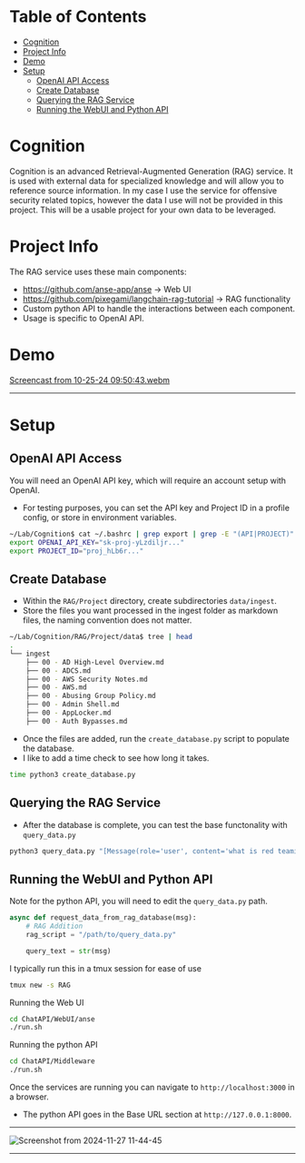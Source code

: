 # Table of Contents
- [Cognition](#cognition)
- [Project Info](#project-info)
- [Demo](#demo)
- [Setup](#setup)
    - [OpenAI API Access](#openai-api-access)
    - [Create Database](#create-database)
    - [Querying the RAG Service](#querying-the-rag-service)
    - [Running the WebUI and Python API](#running-the-webui-and-python-api)

# Cognition
Cognition is an advanced Retrieval-Augmented Generation (RAG) service. It is used with external data for specialized knowledge and will allow you to reference source information. In my case I use the service for offensive security related topics, however the data I use will not be provided in this project. This will be a usable project for your own data to be leveraged.

# Project Info
The RAG service uses these main components:
- https://github.com/anse-app/anse -> Web UI
- https://github.com/pixegami/langchain-rag-tutorial -> RAG functionality
- Custom python API to handle the interactions between each component.
- Usage is specific to OpenAI API.

# Demo

[Screencast from 10-25-24 09:50:43.webm](https://github.com/user-attachments/assets/2940b174-7c28-4c28-9e5e-6229e6663963)

---

# Setup
## OpenAI API Access
You will need an OpenAI API key, which will require an account setup with OpenAI.
- For testing purposes, you can set the API key and Project ID in a profile config, or store in environment variables.

```bash
~/Lab/Cognition$ cat ~/.bashrc | grep export | grep -E "(API|PROJECT)"
export OPENAI_API_KEY="sk-proj-yLzdiljr..."
export PROJECT_ID="proj_hLb6r..."
```
## Create Database
- Within the `RAG/Project` directory, create subdirectories `data/ingest`.
- Store the files you want processed in the ingest folder as markdown files, the naming convention does not matter.

```bash
~/Lab/Cognition/RAG/Project/data$ tree | head
.
└── ingest
    ├── 00 - AD High-Level Overview.md
    ├── 00 - ADCS.md
    ├── 00 - AWS Security Notes.md
    ├── 00 - AWS.md
    ├── 00 - Abusing Group Policy.md
    ├── 00 - Admin Shell.md
    ├── 00 - AppLocker.md
    ├── 00 - Auth Bypasses.md
```
- Once the files are added, run the `create_database.py` script to populate the database.
- I like to add a time check to see how long it takes.

```bash
time python3 create_database.py
```

## Querying the RAG Service
- After the database is complete, you can test the base functonality with `query_data.py`

```bash
python3 query_data.py "[Message(role='user', content='what is red teaming')]" 2>/dev/null
```

## Running the WebUI and Python API
Note for the python API, you will need to edit the `query_data.py` path.

```python
async def request_data_from_rag_database(msg):
    # RAG Addition
    rag_script = "/path/to/query_data.py"

    query_text = str(msg)
```

I typically run this in a tmux session for ease of use
```bash
tmux new -s RAG
```
Running the Web UI
```bash
cd ChatAPI/WebUI/anse
./run.sh
```
Running the python API
```bash
cd ChatAPI/Middleware
./run.sh
```

Once the services are running you can navigate to `http://localhost:3000` in a browser. 
- The python API goes in the Base URL section at `http://127.0.0.1:8000`.

---

![Screenshot from 2024-11-27 11-44-45](https://github.com/user-attachments/assets/cf5826ad-f69e-4c66-b8d8-b5a681a79f5e)

---



